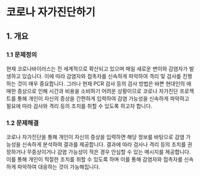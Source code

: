 # 코로나 자가진단하기

## 1. 개요

### 1.1 문제정의
현재 코로나바이러스는 전 세계적으로 확산되고 있으며 매일 새로운 변이와 감염자가 발생하고 있습니다. 이에 따라 감염자와 접촉자를 신속하게 파악하여 격리 및 검사를 진행하는 것이 매우 중요합니다. 그러나 현재 PCR 검사 등의 검사 방법은 바쁜 현대인의 애매한 증상으로 인해 시간과 비용을 소비하기 어려운 상황이므로 코로나 자가진단 프로젝트를 통해 개인이 자신의 증상을 간편하게 입력하여 감염 가능성을 신속하게 파악하고 필요에 따라 검사와 격리 등의 조치를 취할 수 있도록 하고자 합니다.

### 1.2 문제해결
코로나 자가진단을 통해 개인이 자신의 증상을 입력하면 해당 정보를 바탕으로 감염 가능성을 신속하게 분석하여 결과를 제공합니다. 결과에 따라 검사나 격리 등의 조치를 권장하거나 무증상이거나 감염 가능성이 적은 경우 안심할 수 있는 메시지를 제공합니다. 이를 통해 개인이 적절한 조치를 취할 수 있도록 하며 이를 통해 감염자와 접촉자를 신속하게 파악하여 대응하는 것이 가능해집니다.
